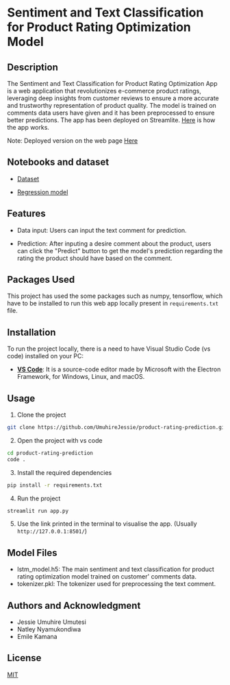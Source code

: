 # Sentiment and Text Classification for Product Rating Optimization Model



## Description

The Sentiment and Text Classification for Product Rating Optimization App is a web application that revolutionizes e-commerce product ratings, leveraging deep insights from customer reviews to ensure a more accurate and trustworthy representation of product quality. The model is trained on comments data users have given and it has been preprocessed to ensure better predictions. The app has been deployed on Streamlite. [Here](https://drive.google.com/file/d/1vJLKe8ahDObe6aATvkZo_Xja7d_FVIIG/view?usp=sharing) is how the app works.

Note: Deployed version on the web page [Here](https://product-rating-prediction.streamlit.app/)

## Notebooks and dataset

- [Dataset](https://www.kaggle.com/code/vsridhar7/customer-review-analysis-text-mining/input)

- [Regression model](https://colab.research.google.com/drive/1F6MXo_IgsNROXjzhAfiD5zamWsYUdLWK#scrollTo=0YkZ89K2pbqY)


## Features
- Data input: Users can input the text comment for prediction.

- Prediction: After inputing a desire comment about the product, users can click the "Predict" button to get the model's prediction regarding the rating the product should have based on the comment.

## Packages Used

This project has used the some packages such as numpy, tensorflow, which have to be installed to run this web app locally present in `requirements.txt` file. 

## Installation

To run the project locally, there is a need to have Visual Studio Code (vs code) installed on your PC:

- **[VS Code](https://code.visualstudio.com/download)**: It is a source-code editor made by Microsoft with the Electron Framework, for Windows, Linux, and macOS.

## Usage

1. Clone the project 

``` bash
git clone https://github.com/UmuhireJessie/product-rating-prediction.git

```

2. Open the project with vs code

``` bash
cd product-rating-prediction
code .
```

3. Install the required dependencies

``` bash
pip install -r requirements.txt
```


4. Run the project

``` bash
streamlit run app.py
```

5. Use the link printed in the terminal to visualise the app. (Usually `http://127.0.0.1:8501/`)

## Model Files

- lstm_model.h5: The main sentiment and text classification for product rating optimization model trained on customer' comments data.
- tokenizer.pkl: The tokenizer used for preprocessing the text comment.

## Authors and Acknowledgment

- Jessie Umuhire Umutesi
- Natley Nyamukondiwa
- Emile Kamana

## License
[MIT](https://choosealicense.com/licenses/mit/)
